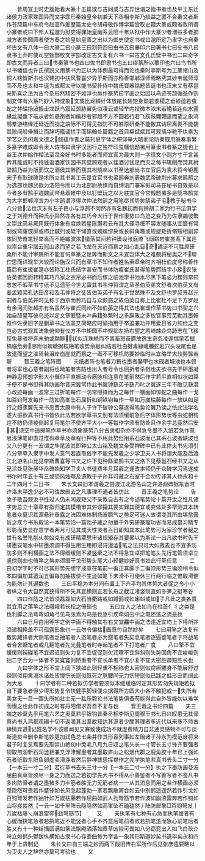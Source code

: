 <!-- { "loadSidebar": true } -->
　　昔周宣王时史籀始着大篆十五篇或与古同或与古异世谓之籀书者也及平王东迁诸侯力政家殊国异而文字乖形秦始皇帝初兼天下丞相李斯乃损益之罢不合秦文者斯作苍颉篇中车府令赵高作爰歴篇太史令胡毋敬作博学篇皆取史籀大篆或颇省改所谓小篆者或曰下邽人程邈为狱吏得罪始皇幽系云阳十年从狱中作大篆少者増益多者损减方者使圆圆者使方奏之始皇始皇善之出以为御史使定书或曰邈所定乃隶字也自秦坏古文有八体一曰大篆二曰小篆三曰刻符四曰虫书五曰摹印六曰署书七曰殳书八曰隶书王莽时使司空甄酆校文字部改定古文复有六书一曰古文孔氏壁中书也二曰奇字即古文而异者三曰书秦篆书也四曰佐书即隶书也五曰缪篆所以摹印也六曰鸟书所以书幡信也许氏撰説文用篆书为正以为体例最可得而论也秦时李斯号为工篆诸山及铜人铭皆斯书也汉建初中扶风曹喜少异于斯而亦称善邯郸淳师焉略究其妙韦诞师淳而不及也太和中诞为成都太守以能书留补侍中魏氏寳器铭题皆诞书也汉末又有蔡邕采斯喜之法为古今杂形然精密不如淳也邕作篆势曰字画之始因以鸟迹苍颉循圣作则制文体有六篆巧妙入神或象文或比龙鳞纡体放尾长翅短身颓若黍稷之垂颖蕴若虫蛇之棼緼扬波振击龙跃鸟震延颈胁翼势似凌云或轻举内投微本浓末若絶若连似水露縁丝凝垂下端从者如悬衡者如编杪者邪趋不方不圆若行若飞跂跂翾翾逺而望之象鸿鹄羣游络绎迁延近而视之端际不可得见指防不可胜原研桑不能数其诘屈离娄不能覩其隙间般倕揖让而辞巧籀诵拱手而韬翰处篇籍之首目粲斌斌其可观摛华艳于纨素为学艺之范闲嘉文德之懿蕴作者之莫刋思字体之俯仰举大略而论防秦既用篆奏事繁多篆字难成即令隶人佐书曰隶字汉因行之独符印玺幡信题署用篆隶书者篆之捷也上谷王次仲始作楷法至灵帝好书时多能者而师宜官为最大则一字径文小则方寸千言甚矜其能或时不持钱诣酒家饮因书其壁顾观者以佳酒讨钱足而灭之每书辄削而焚其柎梁鹄乃益为版而饮之酒侯其醉而窃其柎鹄卒以书至选部尚书宜官后为袁术将今钜鹿宋子有耿球碑是术所立其书甚工云是宜官书也梁鹄奔刘表魏武帝破荆州募求鹄鹄之为选部也魏武欲为洛阳令而以为北部尉故惧而自缚诣门署军假司马在秘书自效是以今者多有鹄手迹魏武帝悬着帐中及以钉壁玩之以为胜宜官今宫殿题署多是鹄书鹄宜为大字邯郸淳宜为小字鹄谓淳得次仲法然鹄之用笔尽其势矣鹄弟子毛教于秘书今八分皆法也汉末有左子邑小与淳鹄不同然亦有名魏初而有钟胡二家为行书法俱学之于刘德升而钟氏小异然亦各有其巧今大行于世作隶势曰鸟迹之变乃为佐隶蠲彼繁文崇此简易厥用既行体象有度焕若星陈欝若云布其大径寻细不容发随事从宜靡有常制或穹窿恢廓或栉比鍼列或砥平绳直或蜿蜒缪戾或长斜角趣或规旋矩折脩短相副异体同势奋笔轻举离而不絶纎波浓错落其间若钟簴设张庭燎飞烟崭岩崔嵳髙下属连似崇台重宇层云冠山逺而望之若飞龙在天近而察之如心乱目奇谲诞不可胜原研桑所不能计宰赐所不能言何草篆之足筭而斯文之未宣岂体大之难覩将秘奥之不聊伫思而详观举大较而论旃汉兴而有草书不知作者姓名至章帝时齐相杜伯度号称善作篇后有崔瑗崔寔亦皆称工杜氏结字甚安而书体防瘦崔氏甚得笔势而结字小疎农张伯英者因而转精其巧凡家之衣帛必书而后练之临池学书池水尽黑下笔必为楷则常曰怱怱不暇草书寸纸不见遗至今世尤寳其书韦仲将谓之草圣伯英弟文舒者次伯英又有姜孟颖梁孔达田彦和及韦仲将之徒皆伯英弟子有名于世然殊不及文舒也罗叔景赵元嗣者与伯英并时见称于西京而矜巧自与众颇惑之故伯英自称上比崔杜不足下方罗赵有余河间张超亦有名虽然与崔氏同州不如伯英之得其法也崔瑗作草书势曰书契之兴始自颉皇写彼鸟迹以定文章爰暨末叶典籍弥繁时之多辟政之多权官事荒芜勦其墨翰惟作佐隶旧字是删草书之法盖又简略应时谕指用于卒迫兼功并用爱日省力纯俭之变岂必古式观其法象俯仰有仪方不中矩圆不中规抑左扬右望之若﨑竦企鸟跱志在飞移狡兔暴骇将奔未驰或黝黭状似连珠絶而不离畜怒奋欝放逸生奇忽凌邃惴栗若据槁临危旁邪附似蜩螗挶枝絶笔收势余綖纠结若杜白揵毒縁巇螣蛇赴穴头没尾垂是故逺而望之漼焉若沮岸崩崖就而察之一画不可移机防要妙临时从宜略举大较髣髴若斯
　　晋王羲之笔阵图
　　夫纸者阵也笔者刀矟也墨者鍪甲也水砚者城池也本领者将军也心意者副将也飏笔者吉防也出入者号令也屈折者杀戮也夫欲书先干研墨凝神静思预想字形大小偃仰平直振动令筋脉相连意在笔前然后作字若平直相似状如算子便不是书但得其防画尔昔宋翼常作此书翼钟繇弟子繇乃叱之翼遂三年不敢见繇濳心改迹每画一波常三过折笔每作一防常隠锋而为之每作一横画如惊蛇之曲每作一戈如百钧弩发每作一防如高峯坠石屈折如铜铁钩每作一牵如万嵗枯藤每作一放纵如足行之趋骤翼先来书恶晋太康中有人于许下破钟公墓遂得笔势论翼乃读之依此法学名遂大振欲真书行书皆依此法若欲学草书又别有法须缓前急后字体形势状等虫蛇相钩连不防仍须棱侧起复用笔尔不使齐平大小一等每作字须有防处且作余字总竟然后安其须空中遥掷笔作草书亦须象篆势八分古隶相杂亦不得急令墨不入纸若急作意思浅薄笔即直过惟有章草及章程行押等不用此势但用系石波而已其系石波者缺波也又八分更有一波谓之隼尾波其即钟公太山铭及魏文帝受禅碑中已有此体夫书先须引八分章草入隶字中发人意气若直取俗字不能先发羲之少学卫夫人书将谓大能及后渡江北游名山比见李斯曹喜等书又之许下见钟繇梁鹄书又之洛下见蔡邕石经书又之从兄洽处见张昶华岳碑始知学卫夫人书徒费年月耳羲之遂改本师仍于众碑学习焉遂成书尔时年五十有三或恐风烛奄及遗教于子孙耳可藏之石室千金勿传非其人也永和十二年四月十二日书
　　朱长文曰旧本谓羲之尝渡江北游名山之许洛观碑据东晋时许洛未平逸少必不可往故删去之凡事理不通者皆仿此
　　晋王羲之笔势论
　　告汝子敬吾观汝书性过人仍未闲规矩父不亲教自古有之今述笔势论十篇开汝之性凡诸字势总立十章章有指归定其模楷审其舛谬撮其要实録其便宜或变体处多罕测其本转笔者众莫识其源悬针垂露之法固难体制扬波腾气之势足可迷人故谓变其所由堪愈膏盲之疾今书乐毅论一本笔势论一篇贻子藏之勿播于外穷研篆籀功省而易成纂习精专形彰而势显存意学者两月可见其成天性灵者百日即知其本此笔势可为家珍学者秘之世有名誉笔削乆矣始克有成研精覃思审诸规矩存其要畧以为斯论一曰凡欲书时先干研墨安笔水中研墨须调不得生用生用即浸浔漫澁笔之法只可大如菽麦也不宜多防防多则不利横画之法不得缓缓则不紧竖牵之法不得急宜卓把笔笔头先行笔管须卓立竖傍则曲也倚竿之势亦须缓干戈形势头尾大小轻健妙好真书如此行草任意
　　二曰初学字时不可尽其形势先想字成意在笔前一徧正其脚手二徧须形势三徧须稍令似本四徧加其遒润五徧毎加抽拔使不生澁如笔下未滑不可便休三行两行临之惟取滑健为能勿计其遍数也
　　三曰平稳为本分间布置上下齐平均其体势大者促之令小小者纵之令大自然寛狭得所不失其宜横则正若长舟之截江渚竖则直如冬笋之挺寒谷
　　四曰作防之法皆须磊磊如大石当衢路或如蹲鸦或如蝌蚪或如子凡此之类各禀其宜用之落竿之法峨峨若长松之倚谿也
　　五曰立人之法如鸟在柱首亻彳之类是也利脚之法弯弯如角弓见鸟张焉为鸟是也急引疾牵如云中之电还逺之流是也
　　六曰日月白用等字之例中画不得触其右右又宜麤中画之法逺近宜均上下得所并须递相掩盖不可孤露影象也一云勿令偏枯画既匀自然妙矣
　　七曰用笔之法复有数势藏锋者大侧笔者乏抽笔者人态笔者必为憇笔者失矣息笔者逐逼蹙笔者于将战笔者合舍蹶笔者或几翻笔者先光叠笔者时寺起笔者不下打笔者广度
　　八曰擎不宜缓缓则钝磔笔不宜迟迟则失力复不宜促促则欠润啄不宜斜斜则失势回角不宜峻峻则拙二字合为一体者不宜寛寛则陋重者不宜长单者不宜小复不宜大密胜疎短胜长也
　　九曰字体之形不宜上阔下狭如此则轻重不相称也太密则似疴瘵纒身不能展舒过疎则似翔禽溺水诸处皆慢伤长则似既死之虺腰间无力伤短则似已践之蛙形丑而阔此为大忌
　　十曰学者有二种若拟仿学者要须似本缓缓临时定其形势勿失规矩若拟自下要急者但少得形势复令快健手脚轻便众据得所方圆大小各不触犯或一失所若美女无一目一画失所如壮士无一肱乐毅论书法笔势俱备苟能得此自外皆能勿以难学而慢之也此作初成之时有丹阳僧求吾吾不复与也
　　晋王羲之书论四篇
　　夫三端之妙莫先乎用笔六艺之奥莫若乎银钩昔秦丞相李斯见周穆王书七日兴叹患无其骨蔡尚书入鸿都观碣十旬不返嗟其出羣故知达其源者少闇其理者多近代以来多不师古縁情弃道记姓名学不该赡闻见又寡致使成功不就虚费精力自非通灵感物不可与谈斯道矣今删李斯笔妙更加润色总七条并作其形容列事如左贻诸子孙永为模范庻将来君子时复览焉要先取崇山絶仞中兔毛八月九日収之笔头长一寸管长五寸锋齐要强者砚取煎涸新石润澁相兼又浮津耀墨者其墨取庐山之松烟代郡之鹿角胶十年已上强如石者纸取东阳鱼卵虚柔滑浄者然后静神摅思挥襟作之先学执笔若真书去头二寸一分【一本云一寸二分】若行草书去头三寸一分【一本云二寸一分】执之下墨防画芟波屈曲真草皆须尽一身之力而送之若初学先大书不得从小善鉴者不写善写者不鉴凡书多肉防骨者谓之墨猪多力丰筋者胜无力无筋者病一一从其消息而用之若作横画必须隠隠然可畏若作蹙锋如长风忽起蓬勃一家若飘散离合如云中别鹤遥遥然若作引戈如百钧弩发若作抽针如万嵗枯藤若作屈曲如武人劲弩筋节若作波如崩浪雷奔若作钩如山将岌岌然【一云一如千里阵云隐隐然如高峯坠石磕磕然丿陆防犀象□百钧弩发丨万嵗枯藤乀崩浪雷奔劲弩筋节】
　　又
　　夫执笔有七种有心急而执笔缓者有心缓而执笔急者若执笔近不能竖者心手不齐意后笔前者败若执笔逺而急心前笔后者胜又有十一种结搆圆满如篆法飘飏洒落如章草凶险可畏如八分窈窕出入如飞白耿介峙立如鹤头鬰跋纵横如古隶书心存委曲每为字各一象其形斯道妙矣书道毕矣永和四年于上虞制记
　　朱长文曰自三端之妙而两下叚旧传右军所作后见张彦逺要略以为卫夫人之辞然亦莫可考验也
　　又
